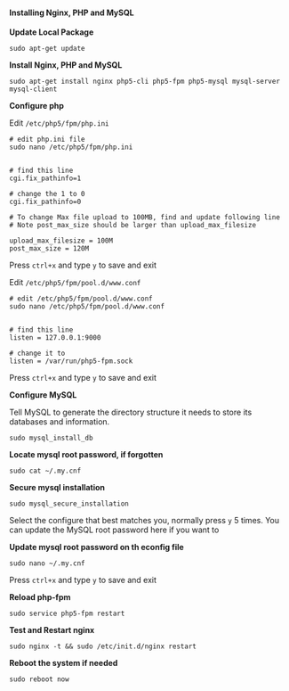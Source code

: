 #### Installing Nginx, PHP and MySQL

**Update Local Package**

`sudo apt-get update`

**Install Nginx, PHP and MySQL**

`sudo apt-get install nginx php5-cli php5-fpm php5-mysql mysql-server mysql-client`

**Configure php** 

Edit `/etc/php5/fpm/php.ini`

```
# edit php.ini file
sudo nano /etc/php5/fpm/php.ini


# find this line
cgi.fix_pathinfo=1

# change the 1 to 0
cgi.fix_pathinfo=0

# To change Max file upload to 100MB, find and update following line
# Note post_max_size should be larger than upload_max_filesize

upload_max_filesize = 100M
post_max_size = 120M

```

Press `ctrl+x` and type `y` to save and exit

Edit `/etc/php5/fpm/pool.d/www.conf`

```
# edit /etc/php5/fpm/pool.d/www.conf
sudo nano /etc/php5/fpm/pool.d/www.conf


# find this line
listen = 127.0.0.1:9000

# change it to
listen = /var/run/php5-fpm.sock
```

Press `ctrl+x` and type `y` to save and exit

**Configure MySQL**

Tell MySQL to generate the directory structure it needs to store its databases and information.

`sudo mysql_install_db`

**Locate mysql root password, if forgotten**

`sudo cat ~/.my.cnf`

**Secure mysql installation**

`sudo mysql_secure_installation`

Select the configure that best matches you, normally press `y` 5 times. You can update the MySQL root password here if you want to

**Update mysql root password on th econfig file**

`sudo nano ~/.my.cnf`


Press `ctrl+x` and type `y` to save and exit

**Reload php-fpm**

`sudo service php5-fpm restart`

**Test and Restart nginx**

`sudo nginx -t && sudo /etc/init.d/nginx restart`

**Reboot the system if needed**

`sudo reboot now`
